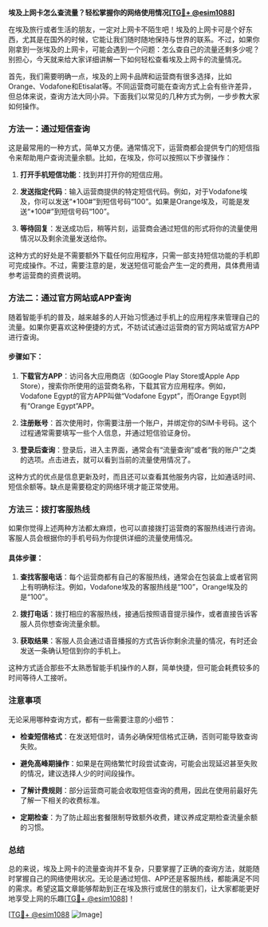 **埃及上网卡怎么查流量？轻松掌握你的网络使用情况[[TG💪+ @esim1088](https://t.me/s/esim1088)]**

在埃及旅行或者生活的朋友，一定对上网卡不陌生吧！埃及的上网卡可是个好东西，尤其是在国外的时候，它能让我们随时随地保持与世界的联系。不过，如果你刚拿到一张埃及的上网卡，可能会遇到一个问题：怎么查自己的流量还剩多少呢？别担心，今天就来给大家详细讲解一下如何轻松查看埃及上网卡的流量情况。

首先，我们需要明确一点，埃及的上网卡品牌和运营商有很多选择，比如Orange、Vodafone和Etisalat等。不同运营商可能在查询方式上会有些许差异，但总体来说，查询方法大同小异。下面我们以常见的几种方式为例，一步步教大家如何操作。

### 方法一：通过短信查询

这是最常用的一种方式，简单又方便。通常情况下，运营商都会提供专门的短信指令来帮助用户查询流量余额。比如，在埃及，你可以按照以下步骤操作：

1. **打开手机短信功能**：找到并打开你的短信应用。
   
2. **发送指定代码**：输入运营商提供的特定短信代码。例如，对于Vodafone埃及，你可以发送“*100#”到短信号码“100”。如果是Orange埃及，可能是发送“*100#”到短信号码“100”。

3. **等待回复**：发送成功后，稍等片刻，运营商会通过短信的形式将你的流量使用情况以及剩余流量发送给你。

这种方式的好处是不需要额外下载任何应用程序，只需一部支持短信功能的手机即可完成操作。不过，需要注意的是，发送短信可能会产生一定的费用，具体费用请参考运营商的资费说明。

### 方法二：通过官方网站或APP查询

随着智能手机的普及，越来越多的人开始习惯通过手机上的应用程序来管理自己的流量。如果你更喜欢这种便捷的方式，不妨试试通过运营商的官方网站或官方APP进行查询。

#### 步骤如下：

1. **下载官方APP**：访问各大应用商店（如Google Play Store或Apple App Store），搜索你所使用的运营商名称，下载其官方应用程序。例如，Vodafone Egypt的官方APP叫做“Vodafone Egypt”，而Orange Egypt则有“Orange Egypt”APP。

2. **注册账号**：首次使用时，你需要注册一个账户，并绑定你的SIM卡号码。这个过程通常需要填写一些个人信息，并通过短信验证身份。

3. **登录后查询**：登录后，进入主界面，通常会有“流量查询”或者“我的账户”之类的选项。点击进去，就可以看到当前的流量使用情况了。

这种方式的优点是信息更新及时，而且还可以查看其他服务内容，比如通话时间、短信余额等。缺点是需要稳定的网络环境才能正常使用。

### 方法三：拨打客服热线

如果你觉得上述两种方法都太麻烦，也可以直接拨打运营商的客服热线进行咨询。客服人员会根据你的手机号码为你提供详细的流量使用情况。

#### 具体步骤：

1. **查找客服电话**：每个运营商都有自己的客服热线，通常会在包装盒上或者官网上有明确标注。例如，Vodafone埃及的客服热线是“100”，Orange埃及的是“100”。

2. **拨打电话**：拨打相应的客服热线，接通后按照语音提示操作，或者直接告诉客服人员你想查询流量余额。

3. **获取结果**：客服人员会通过语音播报的方式告诉你剩余流量的情况，有时还会发送一条确认短信到你的手机上。

这种方式适合那些不太熟悉智能手机操作的人群，简单快捷，但可能会耗费较多的时间等待人工接听。

### 注意事项

无论采用哪种查询方式，都有一些需要注意的小细节：

- **检查短信格式**：在发送短信时，请务必确保短信格式正确，否则可能导致查询失败。
  
- **避免高峰期操作**：如果是在网络繁忙时段尝试查询，可能会出现延迟甚至失败的情况，建议选择人少的时间段操作。

- **了解计费规则**：部分运营商可能会收取短信查询的费用，因此在使用前最好先了解一下相关的收费标准。

- **定期检查**：为了防止超出套餐限制导致额外收费，建议养成定期检查流量余额的习惯。

### 总结

总的来说，埃及上网卡的流量查询并不复杂，只要掌握了正确的查询方法，就能随时掌握自己的网络使用状况。无论是通过短信、APP还是客服热线，都能满足不同的需求。希望这篇文章能够帮助到正在埃及旅行或居住的朋友们，让大家都能更好地享受上网的乐趣[[TG💪+ @esim1088](https://t.me/s/esim1088)]！

[[TG💪+ @esim1088](https://t.me/s/esim1088) ![Image](https://i.postimg.cc/4NQfJmqS/Snipaste-2025-05-13-00-14-12.png)]